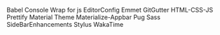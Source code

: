 Babel
Console Wrap for js
EditorConfig
Emmet
GitGutter
HTML-CSS-JS Prettify
Material Theme
Materialize-Appbar
Pug
Sass
SideBarEnhancements
Stylus
WakaTime